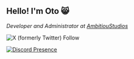 <h2>Hello! I'm Oto 😸</h2>
<p><em>Developer and Administrator at <a href="https://github.com/AmbitiouStudios">AmbitiouStudios</a></br></em></p>

![X (formerly Twitter) Follow](https://img.shields.io/twitter/follow/_otonieru)




[![Discord Presence](https://lanyard.cnrad.dev/api/473651601651793940?showDisplayName=true)](https://discord.com/users/473651601651793940)
